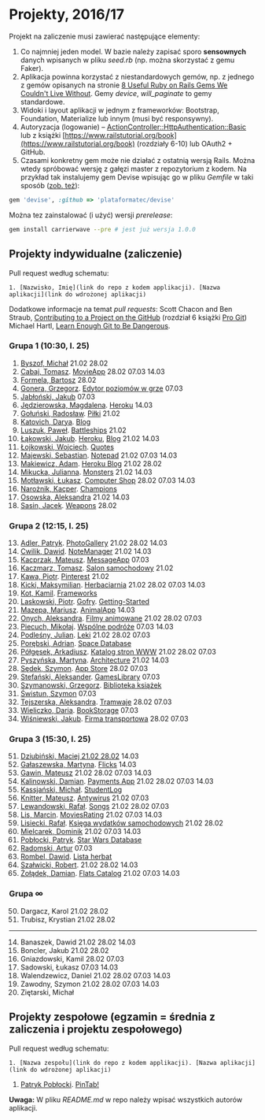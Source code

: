 # Projekty, 2016/17

Projekt na zaliczenie musi zawierać następujące elementy:

1. Co najmniej jeden model. W bazie należy zapisać sporo **sensownych** danych wpisanych w pliku _seed.rb_
  (np. można skorzystać z gemu Faker).
1. Aplikacja powinna korzystać z niestandardowych gemów, np. z jednego
  z gemów opisanych na stronie [8 Useful Ruby on Rails Gems We Couldn't Live Without](http://blog.planetargon.com/entries/8-useful-ruby-on-rails-gems-we-couldnt-live-without?__s=jvsvsq3unktoidfpqwzm).
  Gemy _device_, _will_paginate_ to gemy standardowe.
1. Widoki i layout aplikacji w jednym z frameworków:
   Bootstrap, Foundation, Materialize lub innym (musi być responsywny).
1. Autoryzacja (logowanie) – [ActionController::HttpAuthentication::Basic](http://edgeapi.rubyonrails.org/classes/ActionController/HttpAuthentication/Basic.html)
   lub z książki [https://www.railstutorial.org/book](https://www.railstutorial.org/book)
   (rozdziały 6-10) lub OAuth2 + GitHub.
1. Czasami konkretny gem może nie działać z ostatnią wersją Rails. Można wtedy spróbować
  wersję z gałęzi master z repozytorium z kodem. Na przykład tak instalujemy
  gem Devise wpisując go w pliku _Gemfile_ w taki sposób
  ([zob. też](http://bundler.io/git.html)):

```ruby
gem 'devise', :github => 'plataformatec/devise'
```
Można tez zainstalować (i użyć) wersji _prerelease_:
```sh
gem install carrierwave --pre # jest już wersja 1.0.0
```

## Projekty indywidualne (zaliczenie)

Pull request według schematu:
```
1. [Nazwisko, Imię](link do repo z kodem applikacji). [Nazwa aplikacji](link do wdrożonej aplikacji)
```

Dodatkowe informacje na temat _pull requests_: Scott Chacon and Ben Straub,
[Contributing to a Project on the GitHub](https://git-scm.com/book/en/v2/GitHub-Contributing-to-a-Project)
(rozdział 6 książki [Pro Git](https://git-scm.com/book/en/v2))
Michael Hartl, [Learn Enough Git to Be Dangerous](https://www.learnenough.com/git-tutorial).

<!--
  Regular Expressions Tutorial, http://www.regular-expressions.info/tutorial.html
     Find: (\d+),(.+),(.+),.+,.*
  Replace: $1. $2, $3
-->

### Grupa 1 (10:30, l. 25)

1. [Byszof, Michał](https://github.com/nietrwalyenol/asi) 21.02 28.02
49. [Cabaj, Tomasz](https://github.com/tcabaj/ASI). [MovieApp](https://serene-savannah-45196.herokuapp.com) 28.02 07.03 14.03
16. [Formela, Bartosz](https://github.com/Formeister/ASI) 28.02
2. [Gonera, Grzegorz](https://bitbucket.org/ArmaCoder/gdg). [Edytor poziomów w grze](https://godizzygo.herokuapp.com/) 07.03
3. [Jabłoński, Jakub](https://github.com/jakjablonski/ASI-my) 07.03
4. [Jędzierowska, Magdalena](https://github.com/MagdalenaJedzierowska/ASI). [Heroku](https://stark-reaches-64952.herokuapp.com/) 14.03
52. [Gołuński, Radosław](https://github.com/RGolun/ASI_ZAL). [Piłki](https://nameless-hamlet-16520.herokuapp.com/) 21.02
5. [Katovich, Darya](https://github.com/dkotowicz/ruby_projekt_1). [Blog](https://blogrubydaria.herokuapp.com)
55. [Luszuk, Paweł](https://github.com/luszukpawel/Architektura-serwisow-internetowych-Battleships). [Battleships](https://asibattleships.herokuapp.com) 21.02
6. [Łąkowski, Jakub](https://github.com/kubalakowski/asi). [Heroku](https://simplerorapp.herokuapp.com/), [Blog](https://github.com/kubalakowski/ror-getting-started) 21.02 14.03
7. [Łojkowski, Wojciech](https://github.com/wlojkowski/QuotesApp). [Quotes](https://quotesapprails.herokuapp.com/)
56. [Majewski, Sebastian](https://github.com/SebastianMajewski/RoR-Notepad). [Notepad](https://rornotepad.herokuapp.com/) 21.02 07.03 14.03
8. [Makiewicz, Adam](https://github.com/adammak2342/Ruby-asi). [Heroku Blog](https://ruby-asi.herokuapp.com/) 21.02 28.02
58. [Mikucka, Julianna](https://github.com/LadyJuleczka/Monsters). [Monsters](/) 21.02 14.03
9. [Motławski, Łukasz](https://github.com/lmotlawski/ASI1). [Computer Shop](https://asii1.herokuapp.com/) 28.02 07.03 14.03    
10. [Narożnik, Kacper](https://github.com/knaroznik/Rails_LoLChampions). [Champions](https://champions-lol.herokuapp.com/)
11. [Osowska, Aleksandra](https://github.com/aleksandrao/Asi.git) 21.02 14.03
12. [Sasin, Jacek](https://github.com/jsasin/asiZaliczenie). [Weapons](https://asilabzaliczenie.herokuapp.com/users/sign_in) 28.02


### Grupa 2 (12:15, l. 25)

13. [Adler, Patryk](https://github.com/adlerpoland/mojeasi). [PhotoGallery](https://salty-waters-65995.herokuapp.com) 21.02 28.02 14.03
15. [Cwilik, Dawid](https://github.com/jodanpotasu/CrudRails). [NoteManager](https://shielded-temple-90073.herokuapp.com) 21.02 14.03
18. [Kacprzak, Mateusz](https://github.com/implssv/MessageApp). [MessageApp](http://serene-spire-89656.herokuapp.com) 07.03
19. [Kaczmarz, Tomasz](https://github.com/tkaczmarz/asi). [Salon samochodowy](https://shielded-tundra-94334.herokuapp.com) 21.02
20. [Kawa, Piotr](https://github.com/Pkawa/pinterest-clone). [Pinterest](https://myownpinterest.herokuapp.com/) 21.02
21. [Kicki, Maksymilian](https://github.com/mkicki/Herbaciarnia). [Herbaciarnia](https://herbaciarnia.herokuapp.com) 21.02 28.02 07.03 14.03
53. [Kot, Kamil](https://github.com/KotMeow/asi-frameworks). [Frameworks](https://asi-frameworks.herokuapp.com/)
23. [Laskowski, Piotr](https://github.com/ozh204/Ruby-on-Rails). [Gofry](https://ozh204.herokuapp.com/). [Getting-Started](https://github.com/ozh204/Getting-Started)
24. [Mazepa, Mariusz](https://bitbucket.org/mmazepa/asi_zaliczenie). [AnimalApp](https://mmazepa.herokuapp.com/) 14.03
25. [Onych, Aleksandra](https://github.com/aonych/ruby_filmy). [Filmy animowane](https://quiet-everglades-56380.herokuapp.com/) 21.02 28.02 07.03
26. [Piecuch, Mikołaj](https://github.com/mikolajpiecuch/asi). [Wspólne podróże](https://tripsug.herokuapp.com/) 07.03 14.03
27. [Podleśny, Julian](https://github.com/jpodlesny/ruby_projekt). [Leki](https://intense-brook-60837.herokuapp.com/) 21.02 28.02 07.03
28. [Porębski, Adrian](https://bitbucket.org/APorebski/ror-1). [Space Database](https://sheltered-meadow-43448.herokuapp.com/)
29. [Półgęsek, Arkadiusz](https://github.com/apolgesek/asiprojekt). [Katalog stron WWW](https://serene-dusk-56530.herokuapp.com/) 21.02 28.02 07.03
30. [Pyszyńska, Martyna](https://github.com/Matyldzia22/arch_serwisow). [Architecture](https://stark-tor-96562.herokuapp.com/) 21.02 14.03
31. [Sędek, Szymon](https://github.com/GSun12/ASI). [App Store](https://hidden-gorge-22591.herokuapp.com/) 28.02 07.03
32. [Stefański, Aleksander](https://github.com/astefanski1/MyGamesRubyApp). [GamesLibrary](https://mygamesrubyapp.herokuapp.com/) 07.03
33. [Szymanowski, Grzegorz](https://github.com/gwszymanowski/Ruby-projekt-indywidualny). [Biblioteka książek](https://biblioteka-ksiazek.herokuapp.com/)
34. [Świstun, Szymon](https://github.com/SzymonSwistun94/projekty-asi) 07.03
35. [Tejszerska, Aleksandra](https://github.com/atejszerska/ruby-asi). [Tramwaje](https://tramwaje-gdansk.herokuapp.com/) 28.02 07.03
37. [Wieliczko, Daria](https://github.com/sherrywolf/ruby_crud). [BookStorage](https://sheltered-depths-28406.herokuapp.com/) 07.03
38. [Wiśniewski, Jakub](https://github.com/jawisniewski//RubyOnR). [Firma transportowa](http://firmatransportowa.herokuapp.com/) 28.02 07.03


### Grupa 3 (15:30, l. 25)

51. [Dziubiński, Maciej 21.02 28.02](https://github.com/mdziub/asi) 14.03
41. [Gałaszewska, Martyna](https://github.com/MGalaszewska/asi-zal). [Flicks](https://damp-escarpment-69384.herokuapp.com/) 14.03
42. [Gawin, Mateusz](https://github.com/matgawin/projekt_asi) 21.02 28.02 07.03 14.03
43. [Kalinowski, Damian](https://github.com/lafreak/payments_heroku). [Payments App](https://ugpayments.herokuapp.com) 21.02 28.02 07.03 14.03
44. [Kassjański, Michał](https://github.com/mkassjanski/asi-lab/). [StudentLog](https://infinite-tor-53957.herokuapp.com/)
22. [Knitter, Mateusz](https://github.com/supperbull/RubySEM6). [Antywirus](http://supperbull.herokuapp.com/) 21.02 07.03
45. [Lewandowski, Rafał](https://github.com/alejafiem/asi/tree/master/music). [Songs](http://songsrails.herokuapp.com/) 21.02 28.02 07.03
54. [Lis, Marcin](https://github.com/marcinlis0/MoviesRating). [MoviesRating](http://rate-this.herokuapp.com/) 21.02 07.03 14.03
46. [Lisiecki, Rafał](https://github.com/littlefoxmiastko/ruby1). [Księga wydatków samochodowych](https://ruby1naug.herokuapp.com/) 21.02 28.02
57. [Mielcarek, Dominik](https://github.com/ThaFog/ArchitekturaSerwisow) 21.02 07.03 14.03
47. [Pobłocki, Patryk](https://github.com/ppoblocki/projekt1_rails). [Star Wars Database](https://radiant-springs-24519.herokuapp.com/)
59. [Radomski, Artur](https://github.com/arturadom/ASI_zaliczenie) 07.03
60. [Rombel, Dawid](https://github.com/drombel/project-ruby). [Lista herbat](https://enigmatic-plains-17766.herokuapp.com/)
48. [Szałwicki, Robert](https://github.com/Pentium320/asi-projekt). 21.02 28.02 14.03
62. [Żołądek, Damian](https://github.com/damian024/rails). [Flats Catalog](https://flatcatalog.herokuapp.com/) 21.02 07.03 14.03


### Grupa ∞

50. Dargacz, Karol 21.02 28.02
61. Trubisz, Krystian 21.02 28.02

---

14. Banaszek, Dawid 21.02 28.02 14.03
40. Boncler, Jakub 21.02 28.02
17. Gniazdowski, Kamil 28.02 07.03
63. Sadowski, Łukasz 07.03 14.03
36. Walendzewicz, Daniel 21.02 28.02 07.03 14.03
39. Zawodny, Szymon 21.02 28.02 07.03 14.03
63. Ziętarski, Michał


## Projekty zespołowe (egzamin = średnia z zaliczenia i projektu zespołowego)

Pull request według schematu:
```
1. [Nazwa zespołu](link do repo z kodem applikacji). [Nazwa aplikacji](link do wdrożonej aplikacji)
```

1. [Patryk Pobłocki](https://github.com/ppoblocki/egzaminRails). [PinTab!](https://fast-shore-79390.herokuapp.com/)


**Uwaga:** W pliku _README.md_ w repo należy wpisać wszystkich autorów aplikacji.
